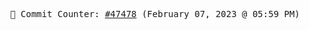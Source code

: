 <p align="center">
    <samp>
        📮 Commit Counter: <a href="https://github.com/Javascript-void0/Javascript-void0/commits/main">#47478</a> (February 07, 2023 @ 05:59 PM)
    </samp>
</p>